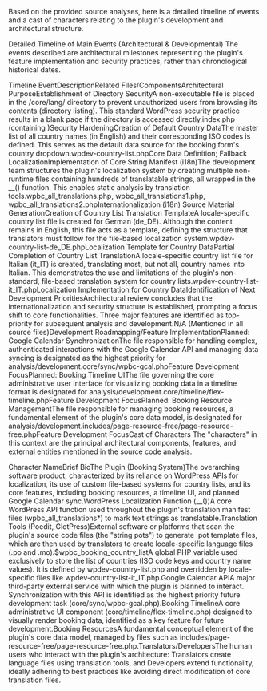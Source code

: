 Based on the provided source analyses, here is a detailed timeline of events and a cast of characters relating to the plugin's development and architectural structure.

Detailed Timeline of Main Events (Architectural & Developmental)
The events described are architectural milestones representing the plugin's feature implementation and security practices, rather than chronological historical dates.

Timeline EventDescriptionRelated Files/ComponentsArchitectural PurposeEstablishment of Directory SecurityA non-executable file is placed in the /core/lang/ directory to prevent unauthorized users from browsing its contents (directory listing). This standard WordPress security practice results in a blank page if the directory is accessed directly.index.php (containing <?php // Silence is golden. ?>)Security HardeningCreation of Default Country DataThe master list of all country names (in English) and their corresponding ISO codes is defined. This serves as the default data source for the booking form's country dropdown.wpdev-country-list.phpCore Data Definition; Fallback LocalizationImplementation of Core String Manifest (i18n)The development team structures the plugin's localization system by creating multiple non-runtime files containing hundreds of translatable strings, all wrapped in the __() function. This enables static analysis by translation tools.wpbc_all_translations.php, wpbc_all_translations1.php, wpbc_all_translations2.phpInternationalization (i18n) Source Material GenerationCreation of Country List Translation TemplateA locale-specific country list file is created for German (de_DE). Although the content remains in English, this file acts as a template, defining the structure that translators must follow for the file-based localization system.wpdev-country-list-de_DE.phpLocalization Template for Country DataPartial Completion of Country List TranslationA locale-specific country list file for Italian (it_IT) is created, translating most, but not all, country names into Italian. This demonstrates the use and limitations of the plugin's non-standard, file-based translation system for country lists.wpdev-country-list-it_IT.phpLocalization Implementation for Country DataIdentification of Next Development PrioritiesArchitectural review concludes that the internationalization and security structure is established, prompting a focus shift to core functionalities. Three major features are identified as top-priority for subsequent analysis and development.N/A (Mentioned in all source files)Development Roadmapping/Feature ImplementationPlanned: Google Calendar SynchronizationThe file responsible for handling complex, authenticated interactions with the Google Calendar API and managing data syncing is designated as the highest priority for analysis/development.core/sync/wpbc-gcal.phpFeature Development FocusPlanned: Booking Timeline UIThe file governing the core administrative user interface for visualizing booking data in a timeline format is designated for analysis/development.core/timeline/flex-timeline.phpFeature Development FocusPlanned: Booking Resource ManagementThe file responsible for managing booking resources, a fundamental element of the plugin's core data model, is designated for analysis/development.includes/page-resource-free/page-resource-free.phpFeature Development FocusCast of Characters
The "characters" in this context are the principal architectural components, features, and external entities mentioned in the source code analysis.

Character NameBrief BioThe Plugin (Booking System)The overarching software product, characterized by its reliance on WordPress APIs for localization, its use of custom file-based systems for country lists, and its core features, including booking resources, a timeline UI, and planned Google Calendar sync.WordPress Localization Function (__())A core WordPress API function used throughout the plugin's translation manifest files (wpbc_all_translations*) to mark text strings as translatable.Translation Tools (Poedit, GlotPress)External software or platforms that scan the plugin's source code files (the "string pots") to generate .pot template files, which are then used by translators to create locale-specific language files (.po and .mo).$wpbc_booking_country_listA global PHP variable used exclusively to store the list of countries (ISO code keys and country name values). It is defined by wpdev-country-list.php and overridden by locale-specific files like wpdev-country-list-it_IT.php.Google Calendar APIA major third-party external service with which the plugin is planned to interact. Synchronization with this API is identified as the highest priority future development task (core/sync/wpbc-gcal.php).Booking TimelineA core administrative UI component (core/timeline/flex-timeline.php) designed to visually render booking data, identified as a key feature for future development.Booking ResourcesA fundamental conceptual element of the plugin's core data model, managed by files such as includes/page-resource-free/page-resource-free.php.Translators/DevelopersThe human users who interact with the plugin's architecture: Translators create language files using translation tools, and Developers extend functionality, ideally adhering to best practices like avoiding direct modification of core translation files.